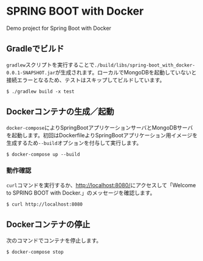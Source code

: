 # SPRING BOOT with Docker

Demo project for Spring Boot with Docker

## Gradleでビルド

`gradlew`スクリプトを実行することで`./build/libs/spring-boot_with_docker-0.0.1-SNAPSHOT.jar`が生成されます。ローカルでMongoDBを起動していないと接続エラーとなるため、テストはスキップしてビルドしています。

```
$ ./gradlew build -x test
```

## Dockerコンテナの生成／起動

`docker-compose`によりSpringBootアプリケーションサーバとMongoDBサーバを起動します。初回はDockerfileよりSpringBootアプリケーション用イメージを生成するため`--build`オプションを付与して実行します。

```
$ docker-compose up --build
```

### 動作確認

`curl`コマンドを実行するか、[http://localhost:8080/](http://localhost:8080/)にアクセスして「Welcome to SPRING BOOT with Docker.」のメッセージを確認します。

```
$ curl http://localhost:8080
```

## Dockerコンテナの停止

次のコマンドでコンテナを停止します。

```
$ docker-compose stop
```
